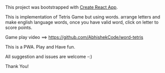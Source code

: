 This project was bootstrapped with [Create React App](https://github.com/facebookincubator/create-react-app).

This is implementation of Tetris Game but using words. arrange letters and make english language words, once you have valid word, click on letter to score points.

Game play video ==> https://github.com/AbhishekCode/word-tetris

This is a PWA. Play and Have fun.

All suggestion and issues are welcome -:) 

Thank You!
